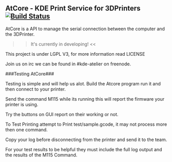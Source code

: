AtCore - KDE Print Service for 3DPrinters [![Build Status](https://travis-ci.org/TeamWho/AtCore.svg?branch=master)](https://travis-ci.org/TeamWho/AtCore)
----------------------------------------------------

AtCore is a API to manage the serial connection between the computer and the 3DPrinter.

>> It's currently in developing! <<

This project is under LGPL V3, for more information read LICENSE

Join us on irc we can be found in #kde-atelier on freenode.

###Testing AtCore###

Testing is simple and will help us alot. Build the Atcore program run it and then connect to your printer. 

Send the command M115 while its running this will report the firmware your printer is using. 

Try the buttons on GUI report on their working or not.

To Test Printing attempt to Print test/sample.gcode, it may not process more then one command. 

Copy your log before disconnecting from the printer and send it to the team.

For your test results to be helpful they must include the full log output and the results of the M115 Command. 
